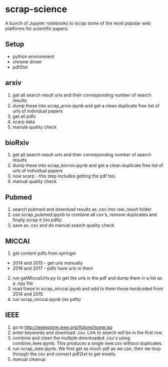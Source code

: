 # scrap-science
A bunch of Jupyter notebooks to scrap some of the most popular web platforms for scientific papers.


## Setup
* python environment
* chrome driver
* pdf2txt

## arxiv
1. get all search result urls and their corresponding number of search results
2. dump these into scrap_arvix.ipynb and get a clean duplicate free list of urls of individual papers
3. get all pdfs
4. scarp data
5. manula quality check

## bioRxiv
1. get all search result urls and their corresponding number of search results
2. dump these into scrap_biorxiv.ipynb and get a clean duplicate free list of urls of individual papers
3. now scarp - this step includes getting the pdf too.
4. manual quality check

## Pubmed
1. search pubmed and download results as .csv into raw_result folder
2. use scrap_pubmed.ipynb to combine all csv's, remove duplicates and finally scrap it (no pdfs)
3. save as .csv and do manual search quality check

## MICCAI
1. get content pdfs from springer
* 2014 and 2015 - get urls manually
* 2016 and 2017 - pdfs have urls in them
2. run getMiccaiUrls.py to get the urls in the pdf and dump them in a list as a .npy file
3. read these in scrap_miccai.ipynb and add to them those hardcoded from 2014 and 2015
4. run scrap_miccai.ipynb (no pdfs)

## IEEE
1. go to http://ieeexplore.ieee.org/Xplore/home.jsp
2. enter keywords and download .csv. Link to search will be in the first row.
3. combine and clean the multiple downloaded .csv's using combine_Ieee.ipynb. This produces a single ieee.csv without duplicates.
4. run scrap_ieee.ipynb. We first get as much pdf as we can, then we loop through the csv and convert pdf2txt to get emails. 
5. manual cleanup
